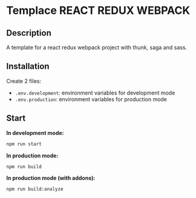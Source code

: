 # Templace REACT REDUX WEBPACK

## Description

A template for a react redux webpack project with thunk, saga and sass.

## Installation

Create 2 files:

- `.env.development`: environment variables for development mode
- `.env.production`: environment variables for production mode

## Start

__In development mode:__

```sh
npm run start
```

__In production mode:__

```sh
npm run build
```

__In production mode (with addons):__

```sh
npm run build:analyze
```
